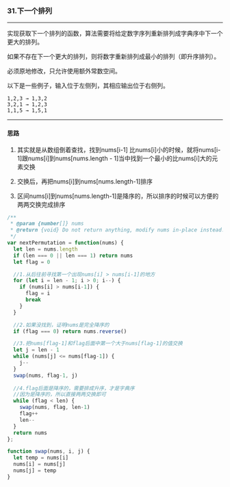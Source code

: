 ### 31.下一个排列

---
实现获取下一个排列的函数，算法需要将给定数字序列重新排列成字典序中下一个更大的排列。

如果不存在下一个更大的排列，则将数字重新排列成最小的排列（即升序排列）。

必须原地修改，只允许使用额外常数空间。

以下是一些例子，输入位于左侧列，其相应输出位于右侧列。
```
1,2,3 → 1,3,2
3,2,1 → 1,2,3
1,1,5 → 1,5,1
```
---

#### 思路

1. 其实就是从数组倒着查找，找到nums[i-1] 比nums[i]小的时候，就将nums[i-1]跟nums[i]到nums[nums.length - 1]当中找到一个最小的比nums[i]大的元素交换

2. 交换后，再把nums[i]到nums[nums.length-1]排序

3. 区间nums[i]到nums[nums.length-1]是降序的，所以排序的时候可以方便的两两交换完成排序

``` js
/**
 * @param {number[]} nums
 * @return {void} Do not return anything, modify nums in-place instead.
 */
var nextPermutation = function(nums) {
  let len = nums.length
  if (len === 0 || len === 1) return nums
  let flag = 0

  //1.从后往前寻找第一个出现nums[i] > nums[i-1]的地方
  for (let i = len - 1; i > 0; i--) {
    if (nums[i] > nums[i-1]) {
      flag = i
      break
    }
  }

  //2.如果没找到，证明nums是完全降序的
  if (flag === 0) return nums.reverse()

  //3.把nums[flag-1]和flag后面中第一个大于nums[flag-1]的值交换
  let j = len - 1
  while (nums[j] <= nums[flag-1]) {
    j--
  }
  swap(nums, flag-1, j)
  
  //4.flag后面是降序的，需要排成升序，才是字典序
  //因为是降序的，所以直接两两交换即可
  while (flag < len) {
    swap(nums, flag, len-1)
    flag++
    len--
  }
  return nums
};

function swap(nums, i, j) {
  let temp = nums[i]
  nums[i] = nums[j]
  nums[j] = temp
}
```

